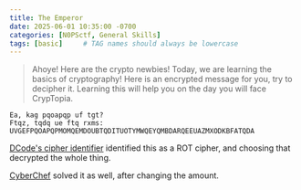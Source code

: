 ```yaml
---
title: The Emperor
date: 2025-06-01 10:35:00 -0700
categories: [N0PSctf, General Skills]
tags: [basic]     # TAG names should always be lowercase
---
```


> Ahoye! Here are the crypto newbies! Today, we are learning the basics of cryptography! Here is an encrypted message for you, try to decipher it. Learning this will help you on the day you will face CrypTopia.
```
Ea, kag pqoapqp uf tgt?
Ftqz, tqdq ue ftq rxms:
UVGEFPQOAPQPMOMQEMDOUBTQDITUOTYMWQEYQMBDARQEEUAZMXODKBFATQDA
```
[DCode's cipher identifier](https://www.dcode.fr/cipher-identifier) identified this as a ROT cipher, and choosing that decrypted the whole thing.

[CyberChef](https://cyberchef.org/#recipe=ROT13(true,true,false,14)&input=RWEsIGthZyBwcW9hcHFwIHVmIHRndD8KRnRxeiwgdHFkcSB1ZSBmdHEgcnhtczoKVVZHRUZQUU9BUFFQTU9NUUVNRE9VQlRRRElUVU9UWU1XUUVZUU1CREFSUUVFVUFaTVhPREtCRkFUUURB) solved it as well, after changing the amount. 

